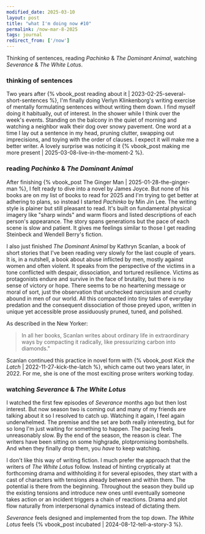 ```yaml
---
modified_date: 2025-03-10
layout: post
title: "what I'm doing now #10"
permalink: /now-mar-8-2025
tags: journal
redirect_from: ['/now']
---
```


Thinking of sentences, reading _Pachinko_ & _The Dominant Animal_, watching _Severance_ & _The White Lotus_.
<!--more-->

### thinking of sentences

Two years after {% vbook_post reading about it | 2023-02-25-several-short-sentences %}, I'm finally doing Verlyn Klinkenborg's writing exercise of mentally formulating sentences without writing them down.
I find myself doing it habitually, out of interest.
In the shower while I think over the week's events.
Standing on the balcony in the quiet of morning and watching a neighbor walk their dog over snowy pavement.
One word at a time I lay out a sentence in my head, pruning clutter, swapping out imprecisions, and toying with the order of clauses.
I expect it will make me a better writer.
A lovely surprise was noticing it {% vbook_post making me more present | 2025-03-08-live-in-the-moment-2 %}.

### reading _Pachinko_ & _The Dominant Animal_

After finishing {% vbook_post The Ginger Man | 2025-01-28-the-ginger-man %}, I felt ready to dive into a novel by James Joyce.
But none of his books are on my list of books to read for 2025 and I'm trying to get better at adhering to plans, so instead I started _Pachinko_ by Min Jin Lee.
The writing style is plainer but still pleasant to read.
It's built on fundamental physical imagery like "sharp winds" and warm floors and listed descriptions of each person's appearance.
The story spans generations but the pace of each scene is slow and patient.
It gives me feelings similar to those I get reading Steinbeck and Wendell Berry's fiction.

I also just finished _The Dominant Animal_ by Kathryn Scanlan, a book of short stories that I've been reading very slowly for the last couple of years.
It is, in a nutshell, a book about abuse inflicted by men, mostly against women and often violent.
It speaks from the perspective of the victims in a tone conflicted with despair, dissociation, and tortured resilience.
Victims as protagonists endure and survive in the face of brutality, but there is no sense of victory or hope.
There seems to be no heartening message or moral of sort, just the observation that unchecked narcissism and cruelty abound in men of our world.
All this compacted into tiny tales of everyday predation and the consequent dissociation of those preyed upon, written in unique yet accessible prose assiduously pruned, tuned, and polished.

As described in the New Yorker:
> In all her books, Scanlan writes about ordinary life in extraordinary ways by compacting it radically, like pressurizing carbon into diamonds."

Scanlan continued this practice in novel form with {% vbook_post _Kick the Latch_ | 2022-11-27-kick-the-latch %}, which came out two years later, in 2022.
For me, she is one of the most exciting prose writers working today.

### watching _Severance_ & _The White Lotus_

I watched the first few episodes of _Severance_ months ago but then lost interest.
But now season two is coming out and many of my friends are talking about it so I resolved to catch up.
Watching it again, I feel again underwhelmed.
The premise and the set are both really interesting, but for so long I'm just waiting for something to happen.
The pacing feels unreasonably slow.
By the end of the season, the reason is clear.
The writers have been sitting on some highgrade, plotpromising bombshells.
And when they finally drop them, you _have_ to keep watching.

I don't like this way of writing fiction.
I much prefer the approach that the writers of _The White Lotus_ follow.
Instead of hinting cryptically at forthcoming drama and withholding it for several episodes, they start with a cast of characters with tensions already between and within them.
The potential is there from the beginning.
Throughout the season they build up the existing tensions and introduce new ones until eventually someone takes action or an incident triggers a chain of reactions.
Drama and plot flow naturally from interpersonal dynamics instead of dictating them.

_Severance_ feels designed and implemented from the top down.
_The White Lotus_ feels {% vbook_post incubated | 2024-08-12-tell-a-story-3 %}.
